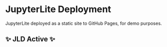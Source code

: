 # JupyterLite Deployment

JupyterLite deployed as a static site to GitHub Pages, for demo purposes.

## ✨ JLD Active  ✨
